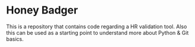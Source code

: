 # Honey Badger
This is a repository that contains code regarding a HR validation tool. Also this can be used as a starting point to understand more about Python &amp; Git basics.
